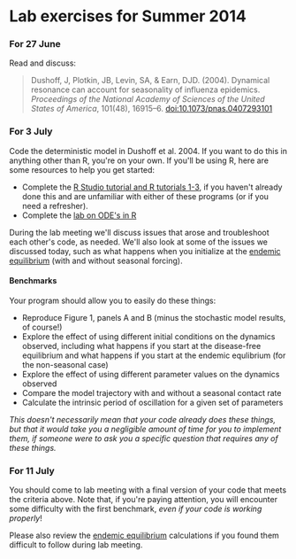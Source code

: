# Lab exercises for Summer 2014

### For 27 June

Read and discuss:

> Dushoff, J, Plotkin, JB, Levin, SA, & Earn, DJD. (2004). Dynamical resonance can account for seasonality of influenza epidemics. _Proceedings of the National Academy of Sciences of the United States of America_, 101(48), 16915–6. [doi:10.1073/pnas.0407293101](http://www.pnas.org/content/101/48/16915.full)

### For 3 July

Code the deterministic model in Dushoff et al. 2004. If you want to do this in anything other than R, you're on your own. If you'll be using R, here are some resources to help you get started:

- Complete the [R Studio tutorial and R tutorials 1-3](http://lalashan.mcmaster.ca/theobio/mmed/index.php/Introduction_to_R), if you haven't already done this and are unfamiliar with either of these programs (or if you need a refresher).
- Complete the [lab on ODE's in R](http://lalashan.mcmaster.ca/theobio/mmed/index.php/Lab_1:_ODE_models_in_R)

During the lab meeting we'll discuss issues that arose and troubleshoot each other's code, as needed. We'll also look at some of the issues we discussed today, such as what happens when you initialize at the [endemic equilibrium](http://pulliamlab-ufl.github.io/summer2014/endemic.html) (with and without seasonal forcing).

#### Benchmarks

Your program should allow you to easily do these things:

- Reproduce Figure 1, panels A and B (minus the stochastic model results, of course!)
- Explore the effect of using different initial conditions on the dynamics observed, including what happens if you start at the disease-free equilibrium and what happens if you start at the endemic equlibrium (for the non-seasonal case)
- Explore the effect of using different parameter values on the dynamics observed
- Compare the model trajectory with and without a seasonal contact rate
- Calculate the intrinsic period of oscillation for a given set of parameters

*This doesn't necessarily mean that your code already does these things, but that it would take you a negligible amount of time for you to implement them, if someone were to ask you a specific question that requires any of these things.*

### For 11 July

You should come to lab meeting with a final version of your code that meets the criteria above. Note that, if you're paying attention, you will encounter some difficulty with the first benchmark, _even if your code is working properly_!

Please also review the [endemic equilibrium](http://pulliamlab-ufl.github.io/summer2014/endemic.html) calculations if you found them difficult to follow during lab meeting. 
